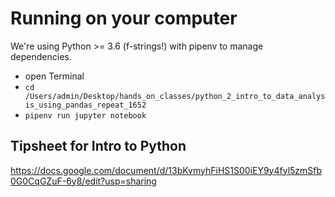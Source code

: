 # Running on your computer
We're using Python >= 3.6 (f-strings!) with pipenv to manage dependencies.

- open Terminal
- `cd /Users/admin/Desktop/hands_on_classes/python_2_intro_to_data_analysis_using_pandas_repeat_1652`
- `pipenv run jupyter notebook`

## Tipsheet for Intro to Python

https://docs.google.com/document/d/13bKvmyhFiHS1S00iEY9y4fyl5zmSfb0G0CqGZuF-6y8/edit?usp=sharing